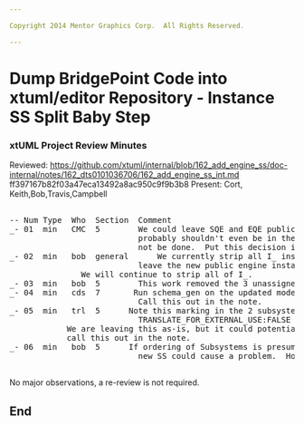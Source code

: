 ```yaml
---

Copyright 2014 Mentor Graphics Corp.  All Rights Reserved.

---
```


# Dump BridgePoint Code into xtuml/editor Repository - Instance SS Split Baby Step
### xtUML Project Review Minutes

Reviewed:  https://github.com/xtuml/internal/blob/162_add_engine_ss/doc-internal/notes/162_dts0101036706/162_add_engine_ss_int.md 
           ff397167b82f03a47eca13492a8ac950c9f9b3b8
Present:  Cort, Keith,Bob,Travis,Campbell

<pre>

-- Num Type  Who  Section  Comment
_- 01  min   CMC  5        We could leave SQE and EQE public.  However, Cort notes that these
                           probably shouldn't even be in the meta-model proper.  Therefore, this will
                           not be done.  Put this decision in the note.
_- 02  min   bob  general      We currently strip all I_ instances before model compilation.  We could potentially
                           leave the new public engine instances.  However, we will not do so.
			   We will continue to strip all of I_.
_- 03  min   bob  5        This work removed the 3 unassigned imported classes in the Instance SS
_- 04  min   cds  7       Run schema_gen on the updated model to help check ordering
                           Call this out in the note.
_- 05  min   trl  5      Note this marking in the 2 subsystems being modified:
                           TRANSLATE_FOR_EXTERNAL_USE:FALSE
			We are leaving this as-is, but it could potentially change to true.
			call this out in the note.
_- 06  min   bob  5      If ordering of Subsystems is presumed somewhere in the tool, then introduction of this
                           new SS could cause a problem.  However, discussion about this has revealed no such know places.

</pre>
   
No major observations, a re-review is not required.


End
---
